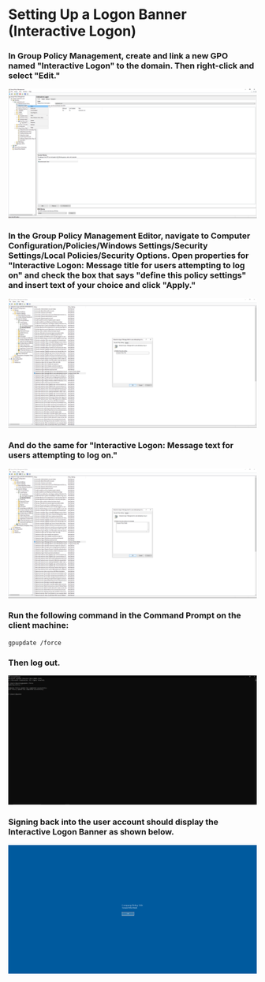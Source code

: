 # Setting Up a Logon Banner (Interactive Logon)

### In Group Policy Management, create and link a new GPO named "Interactive Logon" to the domain. Then right-click and select "Edit."
![Logon](https://github.com/whuynhit/ActiveDirectory/blob/main/Managing%20Workstations/Setting%20Up%20a%20Logon%20Banner%20(Interactive%20Logon)/sub/1.png)

### In the Group Policy Management Editor, navigate to Computer Configuration/Policies/Windows Settings/Security Settings/Local Policies/Security Options. Open properties for "Interactive Logon: Message title for users attempting to log on" and check the box that says "define this policy settings" and insert text of your choice and click "Apply."
![Logon](https://github.com/whuynhit/ActiveDirectory/blob/main/Managing%20Workstations/Setting%20Up%20a%20Logon%20Banner%20(Interactive%20Logon)/sub/2.png)

### And do the same for "Interactive Logon: Message text for users attempting to log on."
![Logon](https://github.com/whuynhit/ActiveDirectory/blob/main/Managing%20Workstations/Setting%20Up%20a%20Logon%20Banner%20(Interactive%20Logon)/sub/3.png)

### Run the following command in the Command Prompt on the client machine:

```
gpupdate /force
```
### Then log out.
![Logon](https://github.com/whuynhit/ActiveDirectory/blob/main/Managing%20Workstations/Setting%20Up%20a%20Logon%20Banner%20(Interactive%20Logon)/sub/4.png)

### Signing back into the user account should display the Interactive Logon Banner as shown below.
![Logon](https://github.com/whuynhit/ActiveDirectory/blob/main/Managing%20Workstations/Setting%20Up%20a%20Logon%20Banner%20(Interactive%20Logon)/sub/5.png)
